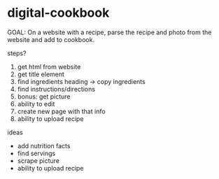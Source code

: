 # digital-cookbook

GOAL: On a website with a recipe, parse the recipe and photo from the website and add to cookbook. 

steps? 
1. get html from website
2. get title element
3. find ingredients heading -> copy ingredients
4. find instructions/directions
5. bonus: get picture
6. ability to edit
7. create new page with that info
8. ability to upload recipe

ideas
- add nutrition facts
- find servings
- scrape picture
- ability to upload recipe